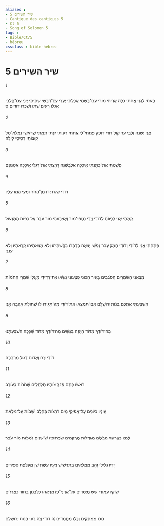 ```yaml
---
aliases : 
- שיר השירים 5
- Cantique des cantiques 5
- Ct 5
- Song of Solomon 5
tags : 
- Bible/Ct/5
- hébreu
cssclass : bible-hébreu
---
```


# שיר השירים 5

###### 1
בָּאתִי לְגַנִּי אֲחֹתִי כַלָּה אָרִיתִי מֹורִי עִם־בְּשָׂמִי אָכַלְתִּי יַעְרִי עִם־דִּבְשִׁי שָׁתִיתִי יֵינִי עִם־חֲלָבִי אִכְלוּ רֵעִים שְׁתוּ וְשִׁכְרוּ דֹּודִים׃ ס
###### 2
אֲנִי יְשֵׁנָה וְלִבִּי עֵר קֹול דֹּודִי דֹופֵק פִּתְחִי־לִי אֲחֹתִי רַעְיָתִי יֹונָתִי תַמָּתִי שֶׁרֹּאשִׁי נִמְלָא־טָל קְוֻּצֹּותַי רְסִיסֵי לָיְלָה׃
###### 3
פָּשַׁטְתִּי אֶת־כֻּתָּנְתִּי אֵיכָכָה אֶלְבָּשֶׁנָּה רָחַצְתִּי אֶת־רַגְלַי אֵיכָכָה אֲטַנְּפֵם׃
###### 4
דֹּודִי שָׁלַח יָדֹו מִן־הַחֹר וּמֵעַי הָמוּ עָלָיו׃
###### 5
קַמְתִּי אֲנִי לִפְתֹּחַ לְדֹודִי וְיָדַי נָטְפוּ־מֹור וְאֶצְבְּעֹתַי מֹור עֹבֵר עַל כַּפֹּות הַמַּנְעוּל׃
###### 6
פָּתַחְתִּי אֲנִי לְדֹודִי וְדֹודִי חָמַק עָבָר נַפְשִׁי יָצְאָה בְדַבְּרֹו בִּקַּשְׁתִּיהוּ וְלֹא מְצָאתִיהוּ קְרָאתִיו וְלֹא עָנָנִי׃
###### 7
מְצָאֻנִי הַשֹּׁמְרִים הַסֹּבְבִים בָּעִיר הִכּוּנִי פְצָעוּנִי נָשְׂאוּ אֶת־רְדִידִי מֵעָלַי שֹׁמְרֵי הַחֹמֹות׃
###### 8
הִשְׁבַּעְתִּי אֶתְכֶם בְּנֹות יְרוּשָׁלִָם אִם־תִּמְצְאוּ אֶת־דֹּודִי מַה־תַּגִּידוּ לֹו שֶׁחֹולַת אַהֲבָה אָנִי׃
###### 9
מַה־דֹּודֵךְ מִדֹּוד הַיָּפָה בַּנָּשִׁים מַה־דֹּודֵךְ מִדֹּוד שֶׁכָּכָה הִשְׁבַּעְתָּנוּ׃
###### 10
דֹּודִי צַח וְאָדֹום דָּגוּל מֵרְבָבָה׃
###### 11
רֹאשֹׁו כֶּתֶם פָּז קְוּצֹּותָיו תַּלְתַּלִּים שְׁחֹרֹות כָּעֹורֵב׃
###### 12
עֵינָיו כְּיֹונִים עַל־אֲפִיקֵי מָיִם רֹחֲצֹות בֶּחָלָב יֹשְׁבֹות עַל־מִלֵּאת׃
###### 13
לְחָיָו כַּעֲרוּגַת הַבֹּשֶׂם מִגְדְּלֹות מֶרְקָחִים שִׂפְתֹותָיו שֹׁושַׁנִּים נֹטְפֹות מֹור עֹבֵר׃
###### 14
יָדָיו גְּלִילֵי זָהָב מְמֻלָּאִים בַּתַּרְשִׁישׁ מֵעָיו עֶשֶׁת שֵׁן מְעֻלֶּפֶת סַפִּירִים׃
###### 15
שֹׁוקָיו עַמּוּדֵי שֵׁשׁ מְיֻסָּדִים עַל־אַדְנֵי־פָז מַרְאֵהוּ כַּלְּבָנֹון בָּחוּר כָּאֲרָזִים׃
###### 16
חִכֹּו מַמְתַקִּים וְכֻלֹּו מַחֲמַדִּים זֶה דֹודִי וְזֶה רֵעִי בְּנֹות יְרוּשָׁלִָם׃
